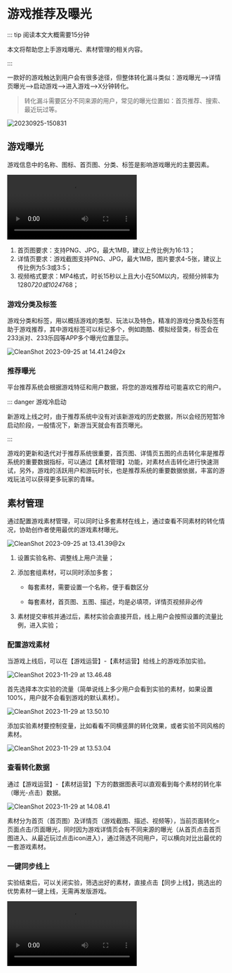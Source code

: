 # 游戏推荐及曝光

::: tip 阅读本文大概需要15分钟

本文将帮助您上手游戏曝光、素材管理的相关内容。

::: 

一款好的游戏触达到用户会有很多途径，但整体转化漏斗类似：游戏曝光—>详情页曝光—>启动游戏—>进入游戏—>X分钟转化。

> 转化漏斗需要区分不同来源的用户，常见的曝光位置如：首页推荐、搜索、最近玩过等。

![20230925-150831](https://arkimg.ark.online/20230925-150831.webp)

## 游戏曝光

游戏信息中的名称、图标、首页图、分类、标签是影响游戏曝光的主要因素。

<video controls src="https://cdn.233xyx.com/online/c6amBFOu2RRE1701236291840.mp4"></video>

1. 首页图要求：支持PNG、JPG，最大1MB，建议上传比例为16:13；
2. 详情页要求：游戏截图支持PNG、JPG，最大1MB，图片要求4-5张，建议上传比例为5:3或3:5；
3. 视频格式要求：MP4格式，时长15秒以上且大小在50M以内，视频分辨率为1280*720或1024*768；

### 游戏分类及标签

游戏分类和标签，用以概括游戏的类型、玩法以及特色，精准的游戏分类及标签有助于游戏推荐，其中游戏标签可以标记多个，例如跑酷、模拟经营类，标签会在233派对、233乐园等APP多个曝光位置显示。

![CleanShot 2023-09-25 at 14.41.24@2x](https://arkimg.ark.online/CleanShot%202023-09-25%20at%2014.41.24@2x.webp)

### 推荐曝光

平台推荐系统会根据游戏特征和用户数据，将您的游戏推荐给可能喜欢它的用户。

::: danger 游戏冷启动

新游戏上线之时，由于推荐系统中没有对该新游戏的历史数据，所以会经历短暂冷启动阶段，一般情况下，新游当天就会有首页曝光。

:::

游戏的更新和迭代对于推荐系统很重要，首页图、详情页五图的点击转化率是推荐系统的重要数据指标，可以通过【素材管理】功能，对素材点击转化进行快速测试，另外，游戏的活跃用户和游玩时长，也是推荐系统的重要数据依据，丰富的游戏玩法可以获得更多玩家的青睐。

## 素材管理

通过配置游戏素材管理，可以同时让多套素材在线上，通过查看不同素材的转化情况，协助创作者使用最优的游戏素材曝光。

![CleanShot 2023-09-25 at 13.41.39@2x](https://arkimg.ark.online/CleanShot%202023-09-25%20at%2013.41.39@2x.webp)

1. 设置实验名称、调整线上用户流量；

2. 添加套组素材，可以同时添加多套；

   - 每套素材，需要设置一个名称，便于看数区分

   - 每套素材，首页图、五图、描述，均是必填项，详情页视频非必传

3. 素材提交审核并通过后，素材实验会直接开启，线上用户会按照设置的流量比例，进入实验；

### 配置游戏素材

当游戏上线后，可以在【游戏运营】-【素材运营】给线上的游戏添加实验。

![CleanShot 2023-11-29 at 13.46.48](https://arkimg.ark.online/CleanShot%202023-11-29%20at%2013.46.48.png)

首先选择本次实验的流量（简单说线上多少用户会看到实验的素材，如果设置100%，用户就不会看到游戏的默认素材）。

![CleanShot 2023-11-29 at 13.50.10](https://arkimg.ark.online/CleanShot%202023-11-29%20at%2013.50.10.png)

添加实验素材要控制变量，比如看看不同横竖屏的转化效果，或者实验不同风格的素材。

![CleanShot 2023-11-29 at 13.53.04](https://arkimg.ark.online/CleanShot%202023-11-29%20at%2013.53.04.png)

### 查看转化数据

通过【游戏运营】-【素材运营】下方的数据图表可以直观看到每个素材的转化率（曝光-点击）数据。

![CleanShot 2023-11-29 at 14.08.41](https://arkimg.ark.online/CleanShot%202023-11-29%20at%2014.08.41.png)

素材分为首页（首页图）及详情页（游戏截图、描述、视频等），当前页面转化=页面点击/页面曝光，同时因为游戏详情页会有不同来源的曝光（从首页点击首页图进入、从最近玩过点击icon进入），通过筛选不同用户，可以横向对比出最优的一套游戏素材。

### 一键同步线上

实验结束后，可以关闭实验，筛选出好的素材，直接点击【同步上线】，挑选出的优势素材一键上线，无需再发版游戏。

<video controls src="https://cdn.233xyx.com/online/31VIahSXdW1k1701237884703.mp4"></video>
